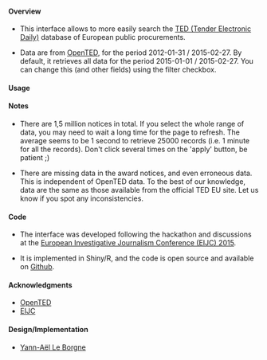 #### Overview

* This interface allows to more easily search the [TED (Tender Electronic Daily)](http://ted.europa.eu/) database of European public procurements.

* Data are from [OpenTED](http://ted.openspending.org/), for the period 2012-01-31 / 2015-02-27. By default, it retrieves all data for the period 2015-01-01 / 2015-02-27. You can change this (and other fields) using the filter checkbox.

#### Usage

#### Notes

* There are 1,5 million notices in total. If you select the whole range of data, you may need to wait a long time for the page to refresh. The average seems to be 1 second to retrieve 25000 records (i.e. 1 minute for all the records). Don't click several times on the 'apply' button, be patient ;)

* There are missing data in the award notices, and even erroneous data. This is independent of OpenTED data. To the best of our knowledge, data are the same as those available from the official TED EU site. Let us know if you spot any inconsistencies.

#### Code

* The interface was developed following the hackathon and discussions at the [European Investigative Journalism Conference (EIJC) 2015](http://www.journalismfund.eu/EIJC15).

* It is implemented in Shiny/R, and the code is open source and available on [Github](https://github.com/Yannael/OpenTED). 

#### Acknowledgments

* [OpenTED](http://ted.openspending.org)
* [EIJC](http://www.journalismfund.eu/EIJC15)

#### Design/Implementation

* [Yann-Aël Le Borgne](http://www.ulb.ac.be/di/map/yleborgn/)





